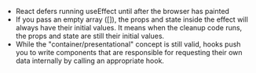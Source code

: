 -   React defers running useEffect until after the browser has painted
-   If you pass an empty array ([]), the props and state inside the effect will always have their initial values. It means when the cleanup code runs, the props and state are still their initial values.
-   While the "container/presentational" concept is still valid, hooks push you to write components that are responsible for requesting their own data internally by calling an appropriate hook.
